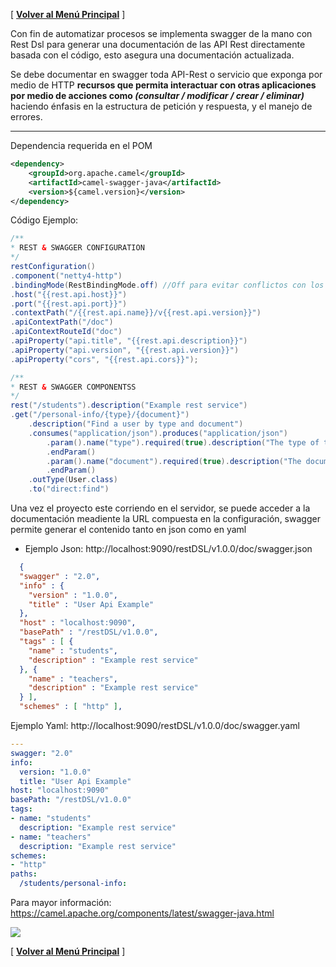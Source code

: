 [ **[Volver al Menú Principal](https://github.com/UniandesDSIT/Fuse-Lab-RestDsl/wiki)** ]

Con fin de automatizar procesos se implementa swagger de la mano con Rest Dsl para generar una documentación de las API Rest directamente basada con el código, esto asegura una documentación actualizada.

Se debe documentar en swagger toda API-Rest o servicio que exponga por medio de HTTP **recursos que permita interactuar con otras aplicaciones por medio de acciones como _(consultar / modificar / crear / eliminar)_** haciendo énfasis en la estructura de petición y respuesta, y el manejo de errores.


***

Dependencia requerida en el POM
```xml
<dependency>
	<groupId>org.apache.camel</groupId>
	<artifactId>camel-swagger-java</artifactId>
	<version>${camel.version}</version>
</dependency>
```
Código Ejemplo:

```java
/**
* REST & SWAGGER CONFIGURATION
*/
restConfiguration()
.component("netty4-http")
.bindingMode(RestBindingMode.off) //Off para evitar conflictos con los data formats
.host("{{rest.api.host}}")
.port("{{rest.api.port}}")
.contextPath("/{{rest.api.name}}/v{{rest.api.version}}")
.apiContextPath("/doc")
.apiContextRouteId("doc")
.apiProperty("api.title", "{{rest.api.description}}")
.apiProperty("api.version", "{{rest.api.version}}")
.apiProperty("cors", "{{rest.api.cors}}");

/**
* REST & SWAGGER COMPONENTSS
*/
rest("/students").description("Example rest service")
.get("/personal-info/{type}/{document}")
	.description("Find a user by type and document")				
	.consumes("application/json").produces("application/json")
		.param().name("type").required(true).description("The type of the user").defaultValue("CC").dataType("string")
		.endParam()
		.param().name("document").required(true).description("The document of the user").defaultValue("1234567").dataType("integer")
		.endParam()
	.outType(User.class)
	.to("direct:find")
```	    
Una vez el proyecto este corriendo en el servidor, se puede acceder a la documentación meadiente la URL compuesta en la configuración, swagger permite generar el contenido tanto en json como en yaml 

- Ejemplo Json: http://localhost:9090/restDSL/v1.0.0/doc/swagger.json

```json
  {
  "swagger" : "2.0",
  "info" : {
    "version" : "1.0.0",
    "title" : "User Api Example"
  },
  "host" : "localhost:9090",
  "basePath" : "/restDSL/v1.0.0",
  "tags" : [ {
    "name" : "students",
    "description" : "Example rest service"
  }, {
    "name" : "teachers",
    "description" : "Example rest service"
  } ],
  "schemes" : [ "http" ],
```

Ejemplo Yaml: http://localhost:9090/restDSL/v1.0.0/doc/swagger.yaml

```yaml
---
swagger: "2.0"
info:
  version: "1.0.0"
  title: "User Api Example"
host: "localhost:9090"
basePath: "/restDSL/v1.0.0"
tags:
- name: "students"
  description: "Example rest service"
- name: "teachers"
  description: "Example rest service"
schemes:
- "http"
paths:
  /students/personal-info:
```
Para mayor información:
https://camel.apache.org/components/latest/swagger-java.html

<img src="https://github.com/UniandesDSIT/Fuse-Lab-RestDsl/raw/master/src/main/resources/documentation/swagger.png?raw=true?raw=true"/>

[ **[Volver al Menú Principal](https://github.com/UniandesDSIT/Fuse-Lab-RestDsl/wiki)** ]
